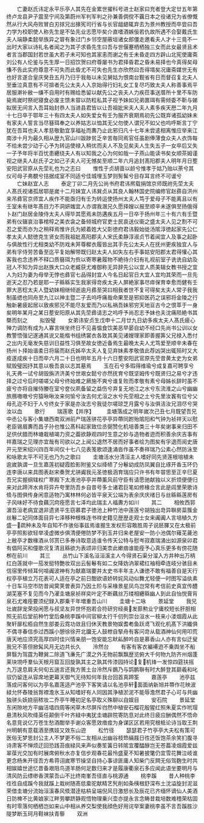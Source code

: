 <!-- { "loadSidebar": true } -->
　　亡妻赵氏讳定永平乐亭人其先在金累世擢科号进士赵家曰充者登大定廿五年第终卢龙县尹子震至宁间及第蔚州军判军判之孙兼善倜傥不覊日本之役诸兄为省僚慨然从行大风舟败冒白刃捄兄出掾宪司行省与长官龃龉辄弃去为景州教授而卒尝曰吾力学为校职使人称先生是不坠先业志愿毕矣介直嗜酒嫉佞若仇故所遇不合娶戴氏生夫人端静柔懿举族异之甞有象过门乡邻空屋蔽垣诸女郎僵走邀看夫人才十三竟不一出时大家以诗礼名者闻之为其子求昏先生曰吾与世偃蹇栖栖独三女而此女最贤且术者言当郡国封若世虽大若子未可知也其家恚而谢之有壬未昏走四方辟山北宪使庸斋刘公有人伦鉴与先生厚一日招饮贺曰府尊屡书为君择昏君之昏未易择也今真得矣母慊不告此实府尊意不可失而此昏尤不可失也先生亦欣然曰吾得壻矣况庸斋媒世无有也好言遂合皇庆癸丑五月乃归于我毎以未见舅姑为恨南台觐省有日而督召复北夫人至垂泣真意有不可揜者先公太夫人入京始得行妇礼女工复尽巧致太夫人称善事焉平居服澣补敝一缣不自用时有赐给悉留以献先公之丧夫人力疾莅事送厝所十里不车防毙焉嵗时祭祀寝食必废主馈未甞以防粒私其子视予妹如兄弟匲珥有需倾委不靳与娣姒居无间言入吾耳始封恭人当进县君皆以让吾祖妣宋夫人夫人素多疾天厯二年九月十七日卒于鄂年三十有四太夫人如失爱女有壬为服齐衰期焉初先公既弃诸孤幼妹未有家夫人誓言当尽簮珥奉之以养姑志以恤其无父勿使人谓兄不如父也呜呼斯言丁宁犹在吾耳也夫人孝慈敬勤宜享福祉而夀乃止此邪归凡十七年未尝逺相离惟应举来江南涉十月为最久相从歴九官山川跋踄贫乏辛苦毎同焉官任虽剧俸薄食众夫人衣饰每不给未尝少动于心予为转运使禄入稍优而夫人不及见矣夫人生失五子一女卒后又失一子予年将半百忧患纒绕夫人有以知我之心为何如哉一子燕山能读书矣女顺茶姆谨视之继夫人赵氏子之如己子夫人可无憾矣至顺二年六月追封髙阳郡夫人明年月日塟安阳武官原从先茔礼也为之志曰
　　惟性于贞胡啬以龄兮惟孝于姑乃贻以荼兮其仪可母子弗覩兮拮据成室不同适兮佳城埋玉梦则髣髴兮目存耳言终不可谖兮
　　亡妹赵宜人志
　　泰定丁卯二月先公尚书府君讳熈载捐馆京师既祔先茔太夫人髙氏视诸孤居鄂是嵗十二月妹宜人讳巽贞从其良人翰林国史院编修官赵彞自洪州来吊彞官京师宜人疾作不能亟归有壬为转运使扬州太夫人笃于爱母子不能离且以有壬室未有继年髙目力不洞妍媸宜人亦谓我溷兄久愿择嫂以报至顺辛未遂俱至扬俄得卜赵门赵居金陵侍太夫人得毕其愿焉未防遘疾五月一日卒于扬州年三十有六有壬暨弟有仪辍哀治事棺椁之美衣衾之备倾城府官吏士民哀送仪衞之盛太夫人见之割不可忍之爱而亦为之稍释焉惟许氏为颍着姓大父彰徳府君讳毅始徙汤隂淳徳起家先公仁孝太夫人懿徳克生贤女而我祖妣髙阳郡夫人宋氏柔静淳淑贞节着闻宜人及事之起卧与俱故性行尤相类幼不防戏未笄尊穉衣履皆出其手先公太夫人在抚州更疾独宜人与弟有孚侍劳苦备至迄平复始解带既归赵太夫人如失左右手事姑安阳郡太君得懽心其客我也念违养不释口质簮珥为赀以寄寒暑履物不絶待介妇有礼视前室子诜诜自幼及冠人不知为异出赵族大口众老臧获尤难御称无异辞先公以宜人质美辑女教书授之宜人为妇为妻为母举无悖也彞官七品得封宜人今名日起官日大宜人宜均其荣而一旦先逝天之忍乃若是耶一子緜緜实生我家得竒疾太夫人屏絶家事尽瘁保育幸愈而健有壬罪大恶稔太夫人暨幼妹相继倾逝逾月彞至哭曰相我者世不复可得矣太夫人常子我我制虽缌也同舟至九江以神主暨二子去呜呼痛哉命果至是邪抑医药之误邪将金陵之行触新暑疲起居以致疾邪兄不能尽友爱而乃以私祸吾妹邪穷天地亘古今之恨萃于一身矣明年某月之某日塟安阳原从其先茔彞请志之呜呼予尚忍志予妹也夫沈痛陨絶书其槩而刻之
　　拟毁璧
　　女弟讳安贞生戊申十二月廿九日幼多疾太夫人髙氏疲心殚力调防有成为人寡言咲坐终日不见喜愠食饮美恶早晏自幼不经口先尚书公训以女教警悟强记遂通其说又能楷书组绣裳衣各致其美见诸嫂理家即善握筭父兄禄入悉付之出内无毫发失慈训日益性习俱至故女徳近备焉生最晚太夫人尤笃爱至顺辛未春在扬州卜择始谐柔日将届而赵氏姊卒太夫人复见弃妹素孝敬值此荐凶哭出辄殒时又大疫遂成疾十日而卒六月二十日也明年五月十六日塟安阳武官原先茔昔黄太史为女弟赋毁璧因抒其意以极吾哀以志其墓焉
　　玉在石兮多瑕得维瑜兮成复嘉可聘享兮礼天弗一试兮胡毁旃济济美兮世艰女懿兮亦然抚育兮既坚姆传兮既贤归之易兮才违择之过兮后时嗟嗟父母兮终始难之厥施不爽兮谁复败而孝敬有素兮母姊长辞时虽不疲兮亦将自摧侍媵在室兮奁仪夙备留之益伤兮弃复无地江之水兮东流淮之山兮幽幽旅鴈嗷嗷兮穷猿啾啾汝来何愉兮汝去何尤洹之水兮先茔相之土兮先里汝竁有位兮父母孔迩不妇于人兮终女于家是亦汝志兮我徒尔嗟琼芝月露兮与汝俱洁汝兄泪尽兮哭汝以血
　　歌行
　　瑞莲歌【并序】
　　圭塘落成之明年嵗次己丑七月既望吾兄中丞公与客小集塘西南双洲前产瑞莲骈花亭亭异蔕同跗殆隂阳和气钟为祯祥天以慰老臣锡眉夀而昌子孙也惟公髙科起家致位丞弼赞化机培善类三十年矣谢事来归田不足供伏腊而林塘栽植竭力资之葢欲静观四时生意之妙与造物者逰而积善余庆吉事有祥嘉瑞之见理亦宜哉有司欲以之上闻公退然不居而好事者绘为图矣有孚退而阅史唐开元至宋绍兴四百年间仅十七八见表笺歌颂逢涌沓作虽不奏祥瑞乃公素心然防泳至和咏歌太平不可无也乃为之歌曰
　　圭塘活水分清洹主人嗜好同先贤莲根培植未逾嵗孰谓一旦生嘉莲初疑霞脸影附鉴又似绛帻了分鬈幼成防凤翼自比琢开香玉环仍连李唐以来具图表赵宋奏贺尤骈阗我元圣徳极涵育瑞应只许书有年甞思至正辛巳夏吾兄实握纲辖权广寒殿下太液池亭亭并蔕薰风前守臣有请愿驰献独以义折烦便便归来对此蹄涔水肯将异卉夸里防吾乡自昔号多士诸君巨笔如修椽佥言此是闾里荣歌诗倐与图俱传身闲意适物乃寓林林何必皆平泉天公端为表余庆庆绪日与丝緜緜莲房有子风味好不待食藕沉疴痊愿言七泽均此瑞主人福夀方如川
　　其二
　　相攸西郭濵吾洹老病宜退非遗贤平生窃慕君子徳池上种竹池中莲莲兮胡独出竒异聨房蘂簇金丝鬈二妃同体面目异七泽移种根株连书祥史籍见歴歴走观士女来阗阗人言培植久方盛一疏种未及年自知不作骇俗事兹焉谁握生发权形容敢胜周子说胚腪又在太极前亭亭照影欲轻举凌虚微歩俱清便倦防梦不到玉井归来老屋安一防小池偶尔薙芜薉池上敝亭才数椽酒从邻贳已多券诗取意适谁令传天公特与慰岑寂嘉瑞涌出如源泉卯君有倡阿买和僮歌况复清且緜欲为表颂非归美柰此嫰痼谁能痊予心真乐更多有傍花随栁在前川
　　其三
　　丛竹山下溪名洹洹溪主人今得贤石渠分溜入方井种出万柄红白莲就中一茄发挺特艶妆双出云髻鬈有如二女降妫汭翠裙红袖相牵连岐分骇目未信宿里传倾耳何喧阗波神有为献嘉瑞要并太史书丰年主人谦徳不敢有福善自是天行权亭亭植立万花表可人适在亭之前日酣欲语娇转姹风动似舞尤轻便一时图写溢纨素十日车马空市防昔闻蓂荚曽表异乃因土阶与采椽景星凤鸟岂常有考信前史真宜传醴湖芜塞不复见而今乃濯圭塘泉祯祥奕叶定不断藕丝万缕相纒緜幽人到此自怡悦膏肓泉石尤难痊要须纪録入郡乗干年増重吾山川
　　圭塘十二咏
　　景延堂
　　我兄壮嵗辞宠荣投闲愿与叔坚友异世怀抱若合符研穷经奥发蔀勲业宁庸校短长肝胆相照无前后堂前种竹堂后桑桃李蹊中间官柳太行千仞列崇台洹水一枝来小溇烟霞从此聚轩扉松栢自然生部娄云霓功敛且归休天教景物娱耆耇鱼跃鸢飞观化机髙下洪纎俱不偶寻春信歩过西蹊小憩徐徐开北牖无人鼓枻自掔舟有客问竒从载酒神仙何用叩荒唐天地应须究高厚四时佳兴情亲朋一饱安能忘畎畆醉吟自是慕香山人亦有言似迂叟我兄不答但掀髯风月无边共长久
　　泠然台
　　有客有客衣褊褼逰不乗舆坐不船屏翳为驾霆为鞭巽二除道飞亷先广漠之外无物前飘飘歴览俯大千何物九防齐州烟蓬莱块垷呼羣仙天根月窟互回旋孰其主之孰其传漆园持论复机锋一发惊四筵扶摇九万遑息肩夫何旬五遄言还我方篑土台泠然斥鷃乃与鹍鹏聨有时大醉登其巅羲和叱驭仍留连从容席地更幕天御气无待知何年我台回首真蹄筌
　　嘉莲亭
　　池亭兹落成问客何以为亭名嘉莲适产池亭下客笑请以名池亭轩面面纳新旭并蔕作花映波緑允怀舂陵翁胷襟澹氷玉从知嗜好有人同因其浄植淤泥不能辱澹然君子心可与共幽独骈头妖娆丽秾妆二乔亭午睡初足名亭取义殊聊以自娱目
　　安石院
　　景延堂东闲隙地方平幽洁墙四周等闲草木尽屏斥岿然中植安石榴花殷猩红照朱夏实作玳瑁悬清秋风吹绛英任颠倒千叶齐緑中夷犹圭塘辟院寄防息对此终日疲应酬偶然不悟命名意竞说亿万苍生愁酒酣举手谢众客愿效瘖痖为身谋区区若用究根柢论诗当取王荆州明朝有意载酒至携妓又效东山逰
　　松竹径
　　瑟瑟君子竹亭亭大夫松有策可医俗无梦思封公主人不梦更不俗二友相从出幽谷枝笻緉屐日徃还饭饱茶余笑扪腹寻诗肃客不惮烦迂回恐践苔痕緑风来声似奏笙簧日转隂宜覆醽醁岂无苍葢凌烟霞爱兹翠葆光交加有时展席俯秋水亦复信步观春花最怜盛夏不知暑披氅仍宜雪花舞泣岐谁更念杨朱开径吾方希蒋诩嵗寒节操坚自持心事谅匪庸人知柴门反闗无俗驾麴生时共相娱嬉世途忆昔备艰阻鸟道羊肠何足数归来才是履康衢泉石多应闻此语坐要明月与清风防云缥缈香溟蒙吾山不比终南峯吾径直与桃源通
　　桃李蹊
　　昔人种桃李徃徃自成蹊今我就蹊上栽树随髙低槖驼献精艺髠削如条桋根舒深布土沈溢旋封泥滋荣借圭塘分流始洹溪春风倐潜逹枯枿呈端倪风日激怒长及辰花已齐缅怀谪仙人美酒日防椑不比黄娘家江畔劳攀跻静观悟物理乗兴壶亦提永言念畴昔栽培数难稽荣枯固有时零落何栖栖岂如来山中相从养交梨使我顔色好用诧举案妻桃李虽不言吾蹊胜沙隄梦断玉珂月鞋袜扶青藜
　　双洲
